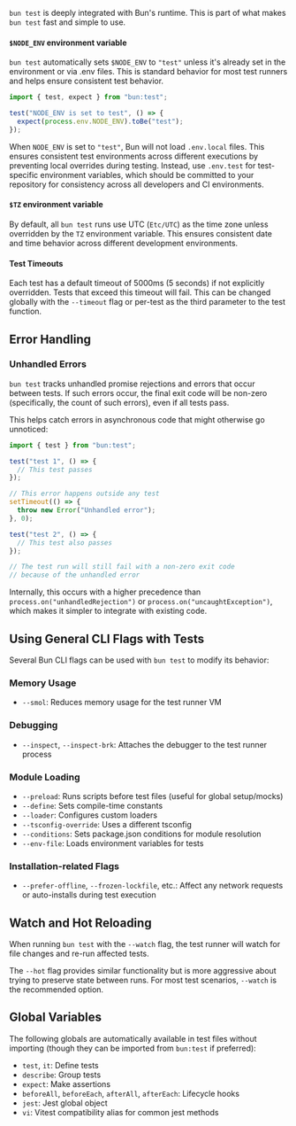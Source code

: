 `bun test` is deeply integrated with Bun's runtime. This is part of what makes `bun test` fast and simple to use.

#### `$NODE_ENV` environment variable

`bun test` automatically sets `$NODE_ENV` to `"test"` unless it's already set in the environment or via .env files. This is standard behavior for most test runners and helps ensure consistent test behavior.

```ts
import { test, expect } from "bun:test";

test("NODE_ENV is set to test", () => {
  expect(process.env.NODE_ENV).toBe("test");
});
```

When `NODE_ENV` is set to `"test"`, Bun will not load `.env.local` files. This ensures consistent test environments across different executions by preventing local overrides during testing. Instead, use `.env.test` for test-specific environment variables, which should be committed to your repository for consistency across all developers and CI environments.

#### `$TZ` environment variable

By default, all `bun test` runs use UTC (`Etc/UTC`) as the time zone unless overridden by the `TZ` environment variable. This ensures consistent date and time behavior across different development environments.

#### Test Timeouts

Each test has a default timeout of 5000ms (5 seconds) if not explicitly overridden. Tests that exceed this timeout will fail. This can be changed globally with the `--timeout` flag or per-test as the third parameter to the test function.

## Error Handling

### Unhandled Errors

`bun test` tracks unhandled promise rejections and errors that occur between tests. If such errors occur, the final exit code will be non-zero (specifically, the count of such errors), even if all tests pass.

This helps catch errors in asynchronous code that might otherwise go unnoticed:

```ts
import { test } from "bun:test";

test("test 1", () => {
  // This test passes
});

// This error happens outside any test
setTimeout(() => {
  throw new Error("Unhandled error");
}, 0);

test("test 2", () => {
  // This test also passes
});

// The test run will still fail with a non-zero exit code
// because of the unhandled error
```

Internally, this occurs with a higher precedence than `process.on("unhandledRejection")` or `process.on("uncaughtException")`, which makes it simpler to integrate with existing code.

## Using General CLI Flags with Tests

Several Bun CLI flags can be used with `bun test` to modify its behavior:

### Memory Usage

- `--smol`: Reduces memory usage for the test runner VM

### Debugging

- `--inspect`, `--inspect-brk`: Attaches the debugger to the test runner process

### Module Loading

- `--preload`: Runs scripts before test files (useful for global setup/mocks)
- `--define`: Sets compile-time constants
- `--loader`: Configures custom loaders
- `--tsconfig-override`: Uses a different tsconfig
- `--conditions`: Sets package.json conditions for module resolution
- `--env-file`: Loads environment variables for tests

### Installation-related Flags

- `--prefer-offline`, `--frozen-lockfile`, etc.: Affect any network requests or auto-installs during test execution

## Watch and Hot Reloading

When running `bun test` with the `--watch` flag, the test runner will watch for file changes and re-run affected tests.

The `--hot` flag provides similar functionality but is more aggressive about trying to preserve state between runs. For most test scenarios, `--watch` is the recommended option.

## Global Variables

The following globals are automatically available in test files without importing (though they can be imported from `bun:test` if preferred):

- `test`, `it`: Define tests
- `describe`: Group tests
- `expect`: Make assertions
- `beforeAll`, `beforeEach`, `afterAll`, `afterEach`: Lifecycle hooks
- `jest`: Jest global object
- `vi`: Vitest compatibility alias for common jest methods
